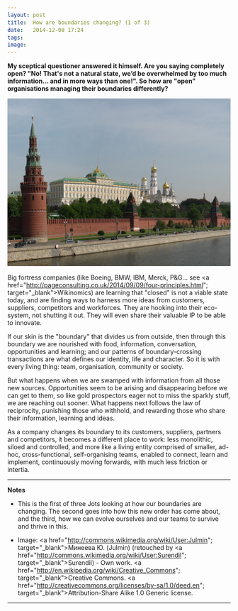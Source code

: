 ```yaml
---
layout: post
title:  How are boundaries changing? (1 of 3)
date:   2014-12-08 17:24
tags: 
image:
---
```


**My sceptical questioner answered it himself. Are you saying completely open? "No! That's not a natural state, we’d be overwhelmed by too much information... and in more ways than one!". So how are "open" organisations managing their boundaries differently?**

![](/libb/images/kremlin.jpg)

Big fortress companies (like Boeing, BMW, IBM, Merck, P&G… see <a href="http://pageconsulting.co.uk/2014/09/09/four-principles.html"; target="_blank">Wikinomics</a>) are learning that "closed" is not a viable state today, and are finding ways to harness more ideas from customers, suppliers, competitors and workforces. They are hooking into their eco-system, not shutting it out. They will even share their valuable IP to be able to innovate. 

If our skin is the "boundary" that divides us from outside, then through this boundary we are nourished with food, information, conversation, opportunities and learning; and our patterns of boundary-crossing transactions are what defines our identity, life and character. So it is with every living thing: team, organisation, community or society. 

But what happens when we are swamped with information from all those new sources. Opportunities seem to be arising and disappearing before we can get to them, so like gold prospectors eager not to miss the sparkly stuff, we are reaching out sooner. What happens next follows the law of reciprocity, punishing those who withhold, and rewarding those who share their information, learning and ideas.  

As a company changes its boundary to its customers, suppliers, partners and competitors, it becomes a different place to work: less monolithic, siloed and controlled, and more like a living entity comprised of smaller, ad-hoc, cross-functional, self-organising teams, enabled to connect, learn and implement, continuously moving forwards, with much less friction or intertia.
__________________
<b>Notes</b>

* This is the first of three Jots looking at how our boundaries are changing. The second goes into how this new order has come about, and the third, how we can evolve ourselves and our teams to survive and thrive in this.

* Image: <a href="http://commons.wikimedia.org/wiki/User:Julmin"; target="_blank">Минеева Ю. (Julmin)</a> (retouched by <a href="http://commons.wikimedia.org/wiki/User:Surendil"; target="_blank">Surendil</a>) - Own work. <a href="http://en.wikipedia.org/wiki/Creative_Commons"; target="_blank">Creative Commons</a>. <a href="http://creativecommons.org/licenses/by-sa/1.0/deed.en"; target="_blank">Attribution-Share Alike 1.0 Generic license</a>.


__________________







